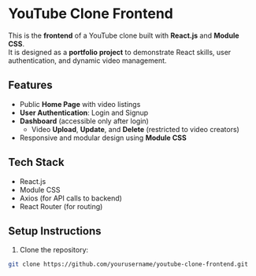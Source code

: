 
# YouTube Clone Frontend

This is the **frontend** of a YouTube clone built with **React.js** and **Module CSS**.  
It is designed as a **portfolio project** to demonstrate React skills, user authentication, and dynamic video management.

## Features

- Public **Home Page** with video listings
- **User Authentication**: Login and Signup
- **Dashboard** (accessible only after login)
  - Video **Upload**, **Update**, and **Delete** (restricted to video creators)
- Responsive and modular design using **Module CSS**

## Tech Stack

- React.js
- Module CSS
- Axios (for API calls to backend)
- React Router (for routing)

## Setup Instructions

1. Clone the repository:

```bash
git clone https://github.com/yourusername/youtube-clone-frontend.git

